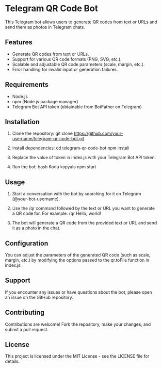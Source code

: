 # Telegram QR Code Bot

This Telegram bot allows users to generate QR codes from text or URLs and send them as photos in Telegram chats.

## Features

- Generate QR codes from text or URLs.
- Support for various QR code formats (PNG, SVG, etc.).
- Scalable and adjustable QR code parameters (scale, margin, etc.).
- Error handling for invalid input or generation failures.

## Requirements

- Node.js
- npm (Node.js package manager)
- Telegram Bot API token (obtainable from BotFather on Telegram)

## Installation

1. Clone the repository:
git clone https://github.com/your-username/telegram-qr-code-bot.git

2. Install dependencies:
cd telegram-qr-code-bot
npm install

3. Replace the value of token in index.js with your Telegram Bot API token.

4. Run the bot:
bash
Kodu kopyala
npm start

## Usage
1. Start a conversation with the bot by searching for it on Telegram (@your-bot-username).

2. Use the /qr command followed by the text or URL you want to generate a QR code for. For example:
/qr Hello, world!

3. The bot will generate a QR code from the provided text or URL and send it as a photo in the chat.

## Configuration
You can adjust the parameters of the generated QR code (such as scale, margin, etc.) by modifying the options passed to the qr.toFile function in index.js.

## Support
If you encounter any issues or have questions about the bot, please open an issue on the GitHub repository.

## Contributing
Contributions are welcome! Fork the repository, make your changes, and submit a pull request.

## License
This project is licensed under the MIT License - see the LICENSE file for details.
